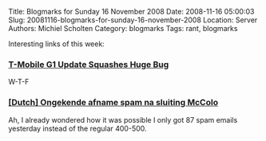 Title: Blogmarks for Sunday 16 November 2008
Date: 2008-11-16 05:00:03
Slug: 20081116-blogmarks-for-sunday-16-november-2008
Location: Server
Authors: Michiel Scholten
Category: blogmarks
Tags: rant, blogmarks

<p>Interesting links of this week:</p>
<h3><a href="http://www.brighthand.com/default.asp?newsID=14572">T-Mobile G1 Update Squashes Huge Bug</a></h3>
<p>W-T-F</p>
<h3><a href="http://security.nl/artikel/24582/1/Ongekende_afname_spam_na_sluiting_McColo.html">[Dutch] Ongekende afname spam na sluiting McColo</a></h3>
<p>Ah, I already wondered how it was possible I only got 87 spam emails yesterday instead of the regular 400-500.</p>
